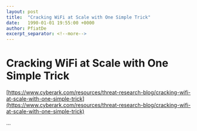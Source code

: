 ```yaml
---
layout: post
title:  "Cracking WiFi at Scale with One Simple Trick"
date:   1990-01-01 19:55:00 +0000
author: PfiatDe
excerpt_separator: <!--more-->
---
```


# Cracking WiFi at Scale with One Simple Trick

[https://www.cyberark.com/resources/threat-research-blog/cracking-wifi-at-scale-with-one-simple-trick](https://www.cyberark.com/resources/threat-research-blog/cracking-wifi-at-scale-with-one-simple-trick)

...
<!--more-->
